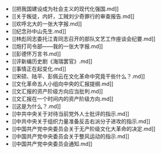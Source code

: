- [[把我国建设成为社会主义的现代化强国.md]]
- [[关于叛徒，内奸，工贼刘少奇罪行的审查报告.md]]
- [[欢呼北大的一张大字报.md]]
- [[纪念孙中山先生.md]]
- [[林彪同志委托江青同志召开的部队文艺工作座谈会纪要.md]]
- [[炮打司令部——我的一张大字报.md]]
- [[彭德怀万言书.md]]
- [[评新编历史剧《海瑞罢官》.md]]
- [[事情正在起变化.md]]
- [[宋硕、陆平、彭佩云在文化革命中究竟干些什么？.md]]
- [[文化革命五人小组向中央的汇报提纲.md]]
- [[文汇报的资产阶级方向应当批判.md]]
- [[文汇报在一个时间内的资产阶级方向.md]]
- [[这是为什么？.md]]
- [[中共中央关于对待当前党外人士批评的指示.md]]
- [[中共中央关于组织力量准备反击右派分子进攻的指示.md]]
- [[中国共产党中央委员会关于无产阶级文化大革命的决定.md]]
- [[中国共产党中央委员会关于整风运动的指示.md]]
- [[中国共产党中央委员会通知.md]]

